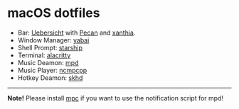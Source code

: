 # macOS dotfiles

- Bar: [Uebersicht](https://github.com/felixhageloh/uebersicht) with [Pecan](https://github.com/zzzeyez/pecan) and [xanthia](https://github.com/zzzeyez/xanthia/).
- Window Manager: [yabai](https://github.com/koekeishiya/yabai)
- Shell Prompt: [starship](https://github.com/starship/starship)
- Terminal: [alacritty](https://github.com/alacritty/alacritty)
- Music Deamon: [mpd](https://github.com/MusicPlayerDaemon/MPD)
- Music Player: [ncmpcpp](https://github.com/ncmpcpp/ncmpcpp)
- Hotkey Deamon: [skhd](https://github.com/koekeishiya/skhd)
___

**Note!** Please install [mpc](https://github.com/MusicPlayerDaemon/mpc/) if you want to use the notification script for mpd!
